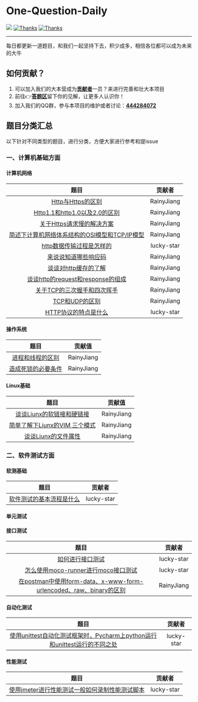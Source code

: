 # One-Question-Daily

  <a href="#交流"><img src="https://img.shields.io/badge/QQ%E4%BA%A4%E6%B5%81-3434481891-yellow"></a>
  <a href="https://www.wanandroid.com"><img src="https://img.shields.io/badge/Thanks-%E6%8E%98%E9%87%91-orange" alt="Thanks"></a>
  <a href="https://www.wanandroid.com"><img src="https://img.shields.io/badge/Thanks-wanandroid-%23095B87.svg" alt="Thanks"></a>
 

----

每日都更新一道题目，和我们一起坚持下去，积少成多，相信各位都可以成为未来的大牛


## 如何贡献？

1. 可以加入我们的大本营成为[**贡献者**](https://github.com/RainyJiang22/One-Question-Daily/graphs/contributors)一员？来进行完善和壮大本项目
2. 前往👉[**答题区**](https://github.com/RainyJiang22/One-Question-Daily/issues)留下你的见解，让更多人认识你！
3. 加入我们的QQ群，参与本项目的维护或者讨论：[**444284072**](https://jq.qq.com/?_wv=1027&k=3wcl5ebT)


## 题目分类汇总
以下针对不同类型的题目，进行分类，方便大家进行参考和提issue

### 一、计算机基础方面

#### 计算机网络

|题目|贡献者|
|:---:|:---:|
|[Http与Https的区别](https://github.com/RainyJiang22/One-Question-Daily/issues/1)|RainyJiang|
|[Http1.1和http1.0以及2.0的区别](https://github.com/RainyJiang22/One-Question-Daily/issues/3)|RainyJiang|
|[关于Https请求慢的解决方案](https://github.com/RainyJiang22/One-Question-Daily/issues/5)|RainyJiang|
|[简述下计算机网络体系结构的OSI模型和TCP/IP模型](https://github.com/RainyJiang22/One-Question-Daily/issues/7)|RainyJiang|
|[http数据传输过程是怎样的](https://github.com/RainyJiang22/One-Question-Daily/issues/9)|lucky-star|
|[来说说知道哪些响应码](https://github.com/RainyJiang22/One-Question-Daily/issues/8)|RainyJiang|
|[谈谈对http缓存的了解](https://github.com/RainyJiang22/One-Question-Daily/issues/10)|RainyJiang|
|[谈谈http的request和response的组成](https://github.com/RainyJiang22/One-Question-Daily/issues/12)|RainyJiang|
|[关于TCP的三次握手和四次挥手](https://github.com/RainyJiang22/One-Question-Daily/issues/13)|RainyJiang|
|[TCP和UDP的区别](https://github.com/RainyJiang22/One-Question-Daily/issues/14)|RainyJiang|
|[HTTP协议的特点是什么](https://github.com/RainyJiang22/One-Question-Daily/issues/15)|lucky-star|

#### 操作系统
|题目|贡献值|
|:---:|:---:|
|[进程和线程的区别](https://github.com/RainyJiang22/One-Question-Daily/issues/16)|RainyJiang|
|[造成死锁的必要条件](https://github.com/RainyJiang22/One-Question-Daily/issues/19)|RainyJiang|

#### Linux基础
|题目|贡献值|
|:---:|:---:|
|[谈谈Liunx的软链接和硬链接](https://github.com/RainyJiang22/One-Question-Daily/issues/18)|RainyJiang|
|[简单了解下Liunx的VIM 三个模式](https://github.com/RainyJiang22/One-Question-Daily/issues/20)|RainyJiang|
|[谈谈Liunx的文件属性](https://github.com/RainyJiang22/One-Question-Daily/issues/21)|RainyJiang|

### 二、软件测试方面

#### 软测基础
|题目|贡献者|
|:---:|:---:|
|[软件测试的基本流程是什么](https://github.com/RainyJiang22/One-Question-Daily/issues/4)|lucky-star|


#### 单元测试

#### 接口测试
|题目|贡献者|
|:---:|:---:|
|[如何进行接口测试](https://github.com/RainyJiang22/One-Question-Daily/issues/2)|lucky-star|
|[怎么使用moco-runner进行moco接口测试](https://github.com/RainyJiang22/One-Question-Daily/issues/11)|lucky-star|
|[在postman中使用form-data、x-www-form-urlencoded、raw、binary的区别](https://github.com/RainyJiang22/One-Question-Daily/issues/22)|RainyJiang|


#### 自动化测试
|题目|贡献者|
|:---:|:---:|
|[使用unittest自动化测试框架时，Pycharm上python运行和unittest运行的不同之处](https://github.com/RainyJiang22/One-Question-Daily/issues/17)|lucky-star|

#### 性能测试
|题目|贡献者|
|:---:|:---:|
|[使用jmeter进行性能测试一般如何录制性能测试脚本](https://github.com/RainyJiang22/One-Question-Daily/issues/6)|lucky-star|

